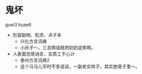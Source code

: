 # 鬼坏
guei3 huae6
+ 形容聪明、机灵、点子多
  * 兴化方言词典
  - 小孙子～，三言两语就把奶奶逗笑啊。
+ 人表面忠厚讷言，实质工于心计
  * 泰州方言词典2
  - 这个马马儿平时不多说话，一副老实样子，其实她骨子里～。
